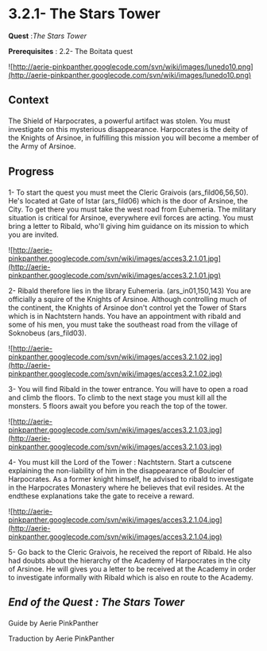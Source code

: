 # 3.2.1- The Stars Tower #


<p><b>Quest</b> :<em>The Stars Tower</em> </p>
<p><b>Prerequisites</b> : 2.2- The Boitata quest</p>

![http://aerie-pinkpanther.googlecode.com/svn/wiki/images/lunedo10.png](http://aerie-pinkpanther.googlecode.com/svn/wiki/images/lunedo10.png)

## <p><span>Context</span></p> ##

The Shield of Harpocrates, a powerful artifact was stolen. You must investigate on this mysterious disappearance. Harpocrates is the deity of the Knights of Arsinoe, in fulfilling this mission you will become a member of the Army of Arsinoe.

## <p>Progress</p> ##

1- To start the quest you must meet the Cleric Graivois (ars\_fild06,56,50). He's located at Gate of Istar (ars\_fild06) which is the door of Arsinoe, the City. To get there you must take the west road from Euhemeria. The military situation is critical for Arsinoe, everywhere evil forces are acting. You must bring a letter to Ribald, who'll giving him guidance on its mission to which you are invited.

![http://aerie-pinkpanther.googlecode.com/svn/wiki/images/acces3.2.1.01.jpg](http://aerie-pinkpanther.googlecode.com/svn/wiki/images/acces3.2.1.01.jpg)


2- Ribald therefore lies in the library Euhemeria. (ars\_in01,150,143) You are officially a squire of the Knights of Arsinoe. Although controlling much of the continent, the Knights of Arsinoe don't control yet the Tower of Stars which is in Nachtstern hands. You have an appointment with ribald and some of his men, you must take the southeast road from the village of Soknobeus (ars\_fild03).

![http://aerie-pinkpanther.googlecode.com/svn/wiki/images/acces3.2.1.02.jpg](http://aerie-pinkpanther.googlecode.com/svn/wiki/images/acces3.2.1.02.jpg)

3- You will find Ribald in the tower entrance. You will have to open a road and climb the floors. To climb to the next stage you must kill all the monsters. 5 floors await you before you reach the top of the tower.

![http://aerie-pinkpanther.googlecode.com/svn/wiki/images/acces3.2.1.03.jpg](http://aerie-pinkpanther.googlecode.com/svn/wiki/images/acces3.2.1.03.jpg)

4- You must kill the Lord of the Tower : Nachtstern. Start a cutscene explaining the non-liability of him in the disappearance of Boulcier of Harpocrates. As a former knight himself, he advised to ribald to investigate in the Harpocrates Monastery where he believes that evil resides. At the endthese explanations take the gate to receive a reward.

![http://aerie-pinkpanther.googlecode.com/svn/wiki/images/acces3.2.1.04.jpg](http://aerie-pinkpanther.googlecode.com/svn/wiki/images/acces3.2.1.04.jpg)

5- Go back to the Cleric Graivois, he received the report of Ribald. He also had doubts about the hierarchy of the Academy of Harpocrates in the city of Arsinoe. He will gives you a letter to be received at the Academy in order to investigate informally with Ribald which is also en route to the Academy.

## <p><em>End of the Quest : The Stars Tower</em></h2>
Guide by Aerie PinkPanther

Traduction by Aerie PinkPanther
</p>